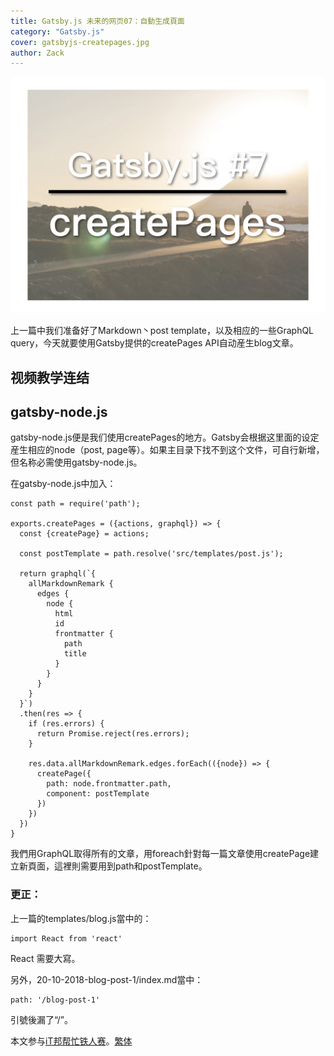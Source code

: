```yaml
---
title: Gatsby.js 未来的网页07：自動生成頁面
category: "Gatsby.js"
cover: gatsbyjs-createpages.jpg
author: Zack
---
```


![Gatsby.js 自動生成頁面](gatsbyjs-createpages.jpg)

上一篇中我们准备好了Markdown丶post template，以及相应的一些GraphQL query，今天就要使用Gatsby提供的createPages API自动産生blog文章。

## 视频教学连结

## gatsby-node.js
gatsby-node.js便是我们使用createPages的地方。Gatsby会根据这里面的设定産生相应的node（post, page等）。如果主目录下找不到这个文件，可自行新增，但名称必需使用gatsby-node.js。

在gatsby-node.js中加入：

```
const path = require('path');

exports.createPages = ({actions, graphql}) => {
  const {createPage} = actions;

  const postTemplate = path.resolve('src/templates/post.js');

  return graphql(`{
    allMarkdownRemark {
      edges {
        node {
          html
          id
          frontmatter {
            path
            title
          }
        }
      }
    }
  }`)
  .then(res => {
    if (res.errors) {
      return Promise.reject(res.errors);
    }

    res.data.allMarkdownRemark.edges.forEach(({node}) => {
      createPage({
        path: node.frontmatter.path,
        component: postTemplate
      })
    })
  })
}
```

我們用GraphQL取得所有的文章，用foreach針對每一篇文章使用createPage建立新頁面，這裡則需要用到path和postTemplate。

### 更正：
上一篇的templates/blog.js當中的：
```
import React from 'react'
```
React 需要大寫。

另外，20-10-2018-blog-post-1/index.md當中：
```
path: '/blog-post-1'
```
引號後漏了“/”。

本文参与[iT邦帮忙铁人赛](https://ithelp.ithome.com.tw/articles/10201974)。[繁体](https://nodejust.com/gatsbyjs/)